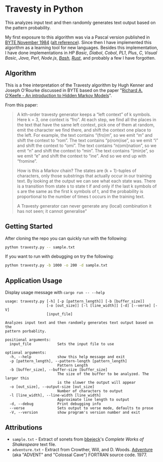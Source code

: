 # Travesty in Python

This analyzes input text and then randomly generates text output based on the
pattern probability.

My first exposure to this algorithm was via a Pascal version published in
[BYTE November 1984](https://www.scribd.com/doc/99613420/Travesty-in-Byte)
([alt reference](https://archive.org/stream/byte-magazine-1984-11/1984_11_BYTE_09-12_New_Chips#page/n129/mode/2up)).
Since then I have implemented this algorithm as a learning tool for new
languages. Besides this implementation, I have done implementations in
*HP Basic*,
*Diabol*,
*Cobol*,
*PL1*,
*Plus*,
*C*,
*Visual Basic*,
*Java*,
*Perl*,
*Node.js*,
[*Bash*](https://github.com/rodneyshupe/travestysh),
[*Rust*](https://github.com/rodneyshupe/travestyrs),
and probably a few I have forgotten.

## Algorithm

This is a free interpretation of the Travesty algorithm by Hugh Kenner and
Joseph O'Rourke discussed in BYTE based on the paper
"[Richard A. O’Keefe - An introduction to Hidden Markov Models](www.cs.otago.ac.nz/cosc348/hmm/hmm.pdf)".

From this paper:
> A kth-order travesty generator keeps a “left context” of k symbols. Here
> k = 3, one context is “fro”. At each step, we find all the places in the
> text that have the same left context, pick one of them at random, emit the
> character we find there, and shift the context one place to the left. For
> example, the text contains “(fro)m”, so we emit “m” and shift the context
> to “rom”. The text contains “p(rom)ise”, so we emit “i” and shift the
> context to “omi”. The text contains “n(omi)nation”, so we emit “n” and shift
> the context to “min”. The text contains “(min)e”, so we emit “e” and shift
> the context to “ine”. And so we end up with “fromine”.
>
> How is this a Markov chain? The states are (k + 1)-tuples of characters,
> only those substrings that actually occur in our training text. By looking
> at the output we can see what each state was. There is a transition from
> state s to state t if and only if the last k symbols of s are the same as
> the first k symbols of t, and the probability is proportional to the number
> of times t occurs in the training text.
>
> A Travesty generator can never generate any (local) combination it has not
> seen; it cannot generalise"

## Getting Started

After cloning the repo you can quickly run with the following:
```sh
python travesty.py -- sample.txt
```

If you want to run with debugging on try the following:
```sh
python travesty.py -b 1000 -o 200 -d sample.txt
```

## Application Usage

Display usage message with `cargo run -- --help`

```
usage: travesty.py [-h] [-p [pattern_length]] [-b [buffer_size]]
                   [-o [out_size]] [-l [line_width]] [-d] [--verse] [-V]
                   [input_file]

Analyzes input text and then randomly generates text output based on the
pattern porbablity.

positional arguments:
  input_file            Sets the input file to use

optional arguments:
  -h, --help            show this help message and exit
  -p [pattern_length], --pattern-length [pattern_length]
                        Pattern Length
  -b [buffer_size], --buffer-size [buffer_size]
                        The size of the buffer to be analyzed. The larger this
                        is the slower the output will appear
  -o [out_size], --output-size [out_size]
                        Number of characters to output
  -l [line_width], --line-width [line_width]
                        Approximate line length to output
  -d, --debug           Print debugging info
  --verse               Sets output to verse mode, defaults to prose
  -V, --version         show program's version number and exit
```

## Attributions
* `sample.txt` - Extract of sonets from
  [bbejeck](https://github.com/bbejeck/hadoop-algorithms/blob/master/src/shakespeare.txt)'s
  *Complete Works of Shakespeare* text file.
* `adventure.txt` - Extract from Crowther, Will, and D. Woods.
  [Adventure](http://mirror.ifarchive.org/if-archive/games/source/adv350-pdp10.tar.gz)
  (aka "ADVENT" and "Colossal Cave") FORTRAN source code. 1977.

